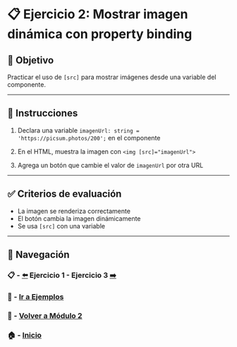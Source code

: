 # 📋 Ejercicio 2: Mostrar imagen dinámica con property binding

## 🎯 Objetivo
Practicar el uso de `[src]` para mostrar imágenes desde una variable del componente.

---

## 📝 Instrucciones
1. Declara una variable `imagenUrl: string = 'https://picsum.photos/200';` en el componente

2. En el HTML, muestra la imagen con `<img [src]="imagenUrl">`

3. Agrega un botón que cambie el valor de `imagenUrl` por otra URL

---

## ✅ Criterios de evaluación
- La imagen se renderiza correctamente
- El botón cambia la imagen dinámicamente
- Se usa `[src]` con una variable

---

## 🔁 Navegación

### 📋 - [⬅️](./Ejercicio_1.md) Ejercicio 1 - Ejercicio 3 [➡️](./Ejercicio_3.md)

### 🧪 - [Ir a Ejemplos](../../Ejemplos/README.md)

### 📘 - [Volver a Módulo 2](../../Modulo_2.md) 

### 🏠 - [Inicio](../../../README.md)

